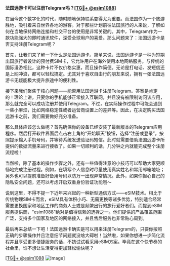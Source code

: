 **法国远游卡可以注册Telegram吗？[[TG💪+ @esim1088](https://t.me/s/esim1088)]**

在当今这个数字化的时代，随时随地保持联系变得尤为重要。而法国作为一个旅游胜地，吸引着来自世界各地的游客。对于那些计划前往法国旅行的人来说，了解如何在当地保持网络连接和社交平台的使用是非常关键的。其中，Telegram作为一款功能强大的即时通讯软件，深受全球用户的喜爱。那么问题来了：法国远游卡是否支持注册Telegram呢？

首先，让我们来了解一下什么是法国远游卡。简单来说，法国远游卡是一种为短期出国旅行者设计的预付费SIM卡，它允许用户在海外使用本地网络服务。与传统的国际漫游相比，这种卡片不仅价格实惠，而且操作简便。无论是打电话、发短信还是上网冲浪，都可以轻松搞定。尤其对于喜欢自由行的朋友来说，拥有一张法国远游卡无疑能极大提升旅途中的便利性。

接下来我们聚焦于核心问题——能否用法国远游卡注册Telegram。答案是肯定的！理论上讲，只要你的手机能够正常接入互联网，并且没有被限制访问该应用，那么就完全可以成功注册并使用Telegram。不过，在实际操作过程中可能会遇到一些小麻烦，比如网络稳定性或者运营商设置上的差异等。因此，在决定购买法国远游卡之前，我们需要做好充分准备。

那么具体应该怎么做呢？首先确保你的设备已经安装了最新版本的Telegram应用程序。然后打开软件界面后点击右上角的“开始聊天”按钮，选择“注册或登录”。按照提示输入手机号码，并等待系统发送验证码短信。此时就需要借助法国远游卡所提供的数据流量来进行接收了。如果一切顺利的话，几分钟之内就能完成整个注册流程啦！

当然啦，除了基本的操作步骤之外，还有一些值得注意的小技巧可以帮助大家更顺畅地完成注册过程。例如，在填写个人信息时尽量使用真实姓名和常用邮箱地址；另外也可以提前准备好备用号码以防万一出现异常情况。此外，如果你担心自己的隐私安全问题，还可以考虑开启双重身份验证功能哦～

说到这里，不得不提一下近年来兴起的一种新型通信方式——eSIM技术。相比于传统物理SIM卡而言，eSIM具有体积小巧、无需更换等诸多优势，特别适合经常需要更换国家和地区工作的商务人士或是频繁出行的旅行爱好者们。而提到eSIM服务提供商，“esim1088”绝对是值得信赖的选择之一。他们提供的产品覆盖范围广泛，支持多个国家及地区的网络接入，并且售后服务也非常贴心周到。

最后再来总结一下吧！法国远游卡确实是可以用来注册Telegram的，只要你按照正确的步骤操作并且注意细节问题就没啥大碍啦！当然啦，如果你想进一步简化流程并且享受更多便捷服务的话，不妨试试看采用eSIM方案。毕竟在这个快节奏的社会里，谁不想让生活变得更加轻松愉快呢？

[[TG💪+ @esim1088](https://t.me/s/esim1088) ![Image](https://i.postimg.cc/4NQfJmqS/Snipaste-2025-05-13-00-14-12.png)]